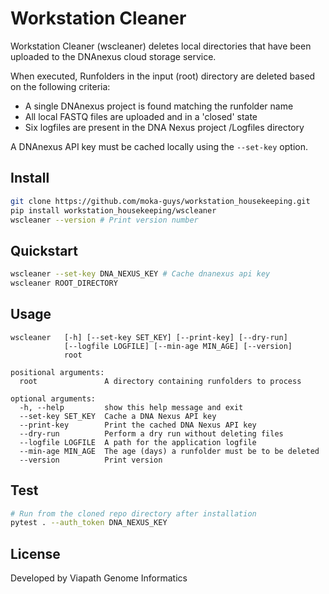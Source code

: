 # Workstation Cleaner

Workstation Cleaner (wscleaner) deletes local directories that have been uploaded to the DNAnexus cloud storage service.

When executed, Runfolders in the input (root) directory are deleted based on the following criteria:

* A single DNAnexus project is found matching the runfolder name
* All local FASTQ files are uploaded and in a 'closed' state
* Six logfiles are present in the DNA Nexus project /Logfiles directory

A DNAnexus API key must be cached locally using the `--set-key` option. 

## Install

```bash
git clone https://github.com/moka-guys/workstation_housekeeping.git
pip install workstation_housekeeping/wscleaner
wscleaner --version # Print version number
```

## Quickstart

```bash
wscleaner --set-key DNA_NEXUS_KEY # Cache dnanexus api key
wscleaner ROOT_DIRECTORY
```

## Usage

```
wscleaner   [-h] [--set-key SET_KEY] [--print-key] [--dry-run]
            [--logfile LOGFILE] [--min-age MIN_AGE] [--version]
            root

positional arguments:
  root               A directory containing runfolders to process

optional arguments:
  -h, --help         show this help message and exit
  --set-key SET_KEY  Cache a DNA Nexus API key
  --print-key        Print the cached DNA Nexus API key
  --dry-run          Perform a dry run without deleting files
  --logfile LOGFILE  A path for the application logfile
  --min-age MIN_AGE  The age (days) a runfolder must be to be deleted
  --version          Print version
```

## Test

```bash
# Run from the cloned repo directory after installation
pytest . --auth_token DNA_NEXUS_KEY
```

## License

Developed by Viapath Genome Informatics
